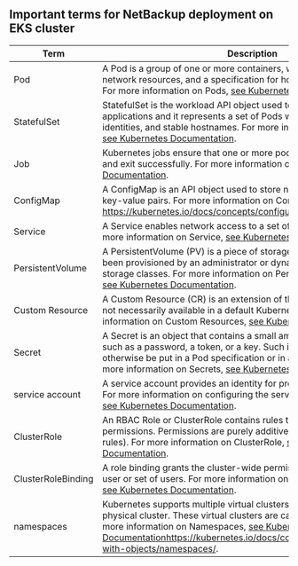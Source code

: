 
## Important terms for NetBackup deployment on EKS cluster

| Term | Description | Remarks |  
| -- | -- | -- |
Pod	 |A Pod is a group of one or more containers, with shared storage and network resources, and a specification for how to run the containers. For more information on Pods, [see Kubernetes Documentation](https://kubernetes.io/docs/concepts/workloads/pods/).| |	
StatefulSet	| StatefulSet is the workload API object used to manage stateful applications and it represents a set of Pods with unique, persistent identities, and stable hostnames. For more information on StatefulSets, [see Kubernetes Documentation](https://kubernetes.io/docs/concepts/workloads/controllers/statefulset/). | |	
Job	| Kubernetes jobs ensure that one or more pods execute their commands and exit successfully. For more information on Jobs, [see Kubernetes Documentation](https://kubernetes.io/docs/concepts/workloads/controllers/job/). | | 	
ConfigMap |	A ConfigMap is an API object used to store non-confidential data in key-value pairs. For more information on ConfigMaps, https://kubernetes.io/docs/concepts/configuration/configmap/.	| |
Service |	A Service enables network access to a set of Pods in Kubernetes. For more information on Service, [see Kubernetes Documentation](https://kubernetes.io/docs/concepts/services-networking/service/). | | 	
PersistentVolume |	A PersistentVolume (PV) is a piece of storage in the cluster that has been provisioned by an administrator or dynamically provisioned using storage classes. For more information on Persistent Volumes,[ see Kubernetes Documentation](https://kubernetes.io/docs/concepts/storage/persistent-volumes/).	| |
Custom Resource |	A Custom Resource (CR) is an extension of the Kubernetes API that is not necessarily available in a default Kubernetes installation. For more information on Custom Resources, [see Kubernetes Documentation](https://kubernetes.io/docs/concepts/extend-kubernetes/api-extension/custom-resources/).	| |
Secret | A Secret is an object that contains a small amount of sensitive data such as a password, a token, or a key. Such information might otherwise be put in a Pod specification or in a container image. For more information on Secrets, [see Kubernetes Documentation.](https://kubernetes.io/docs/concepts/configuration/secret/) | |
service account	| A service account provides an identity for processes that run in a Pod. For more information on configuring the service accounts for Pods, [see Kubernetes Documentation](https://kubernetes.io/docs/tasks/configure-pod-container/configure-service-account/).	| | 
ClusterRole	| An RBAC Role or ClusterRole contains rules that represent a set of permissions. Permissions are purely additive (there are no "deny" rules). For more information on ClusterRole, [see Kubernetes Documentation](https://kubernetes.io/docs/reference/access-authn-authz/rbac/).	 | |
ClusterRoleBinding | A role binding grants the cluster-wide permissions defined in a role to a user or set of users. For more information on ClusterRoleBinding, [see Kubernetes Documentation](https://kubernetes.io/docs/reference/access-authn-authz/rbac/). | | 
namespaces | Kubernetes supports multiple virtual clusters backed by the same physical cluster. These virtual clusters are called namespaces. For more information on Namespaces, [see Kubernetes Documentation](https://kubernetes.io/docs/concepts/overview/working-with-objects/namespaces/)https://kubernetes.io/docs/concepts/overview/working-with-objects/namespaces/.	| | 
 
